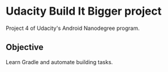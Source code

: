Udacity Build It Bigger project
===================================

Project 4 of Udacity's Android Nanodegree program.


Objective
--------------
Learn Gradle and automate building tasks.
